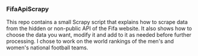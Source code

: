 ### FifaApiScrapy


This repo contains a small Scrapy script that explains how to scrape data from the hidden or non-public API of the Fifa website. It also shows how to choose the data you want, modify it and add to it as needed before further processing.
I chose to work on the world rankings of the men's and women's national football teams.